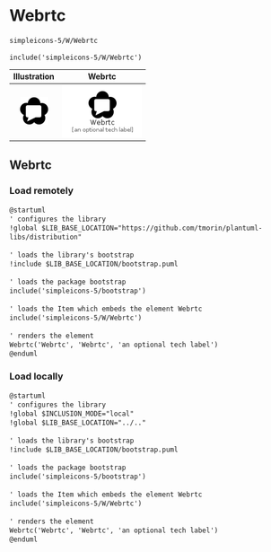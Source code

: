 # Webrtc


```text
simpleicons-5/W/Webrtc
```

```text
include('simpleicons-5/W/Webrtc')
```



| Illustration | Webrtc |
| :---: | :---: |
| ![illustration for Illustration](../../simpleicons-5/W/Webrtc.png) | ![illustration for Webrtc](../../simpleicons-5/W/Webrtc.Local.png) |




## Webrtc

### Load remotely
```plantuml
@startuml
' configures the library
!global $LIB_BASE_LOCATION="https://github.com/tmorin/plantuml-libs/distribution"

' loads the library's bootstrap
!include $LIB_BASE_LOCATION/bootstrap.puml

' loads the package bootstrap
include('simpleicons-5/bootstrap')

' loads the Item which embeds the element Webrtc
include('simpleicons-5/W/Webrtc')

' renders the element
Webrtc('Webrtc', 'Webrtc', 'an optional tech label')
@enduml
```

### Load locally
```plantuml
@startuml
' configures the library
!global $INCLUSION_MODE="local"
!global $LIB_BASE_LOCATION="../.."

' loads the library's bootstrap
!include $LIB_BASE_LOCATION/bootstrap.puml

' loads the package bootstrap
include('simpleicons-5/bootstrap')

' loads the Item which embeds the element Webrtc
include('simpleicons-5/W/Webrtc')

' renders the element
Webrtc('Webrtc', 'Webrtc', 'an optional tech label')
@enduml
```

